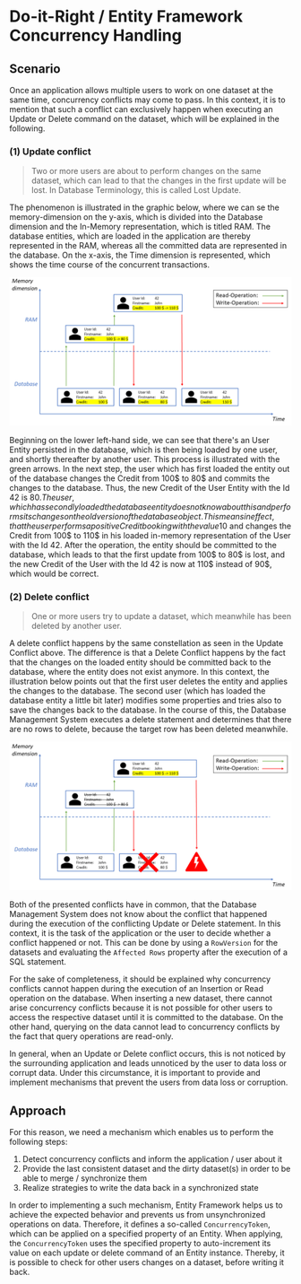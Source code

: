 # Do-it-Right / Entity Framework Concurrency Handling

## Scenario

Once an application allows multiple users to work on one dataset at the same time, concurrency conflicts may come to pass.
In this context, it is to mention that such a conflict can exclusively happen when executing an Update or Delete command on the dataset, which will be explained in the following.

### (1) Update conflict
> Two or more users are about to perform changes on the same dataset, which can lead to that the changes in the first update will be lost.
> In Database Terminology, this is called Lost Update.

The phenomenon is illustrated in the graphic below, where we can se the memory-dimension on the y-axis, which is divided into the Database dimension and the In-Memory representation, which is titled RAM. The database entities, which are loaded in the application are thereby represented in the RAM, whereas all the committed data are represented in the database.
On the x-axis, the Time dimension is represented, which shows the time course of the concurrent transactions.

<p align="center">
  <img src="https://github.com/p18e3/Do-it-Right-EF_ConcurrencyHandling/blob/master/UpdateConflict.png" />
</p>

Beginning on the lower left-hand side, we can see that there's an User Entity persisted in the database, which is then being loaded by one user, and shortly thereafter by another user. This process is illustrated with the green arrows.
In the next step, the user which has first loaded the entity out of the database changes the Credit from 100$ to 80$ and commits the changes to the database. Thus, the new Credit of the User Entity with the Id 42 is 80$. The user, which has secondly loaded the database entity does not know about this and performs its changes on the old version of the database object. This means in effect, that the user performs a positive Credit booking with the value 10$ and changes the Credit from 100$ to 110$ in his loaded in-memory representation of the User with the Id 42. After the operation, the entity should be committed to the database, which leads to that the first update from 100$ to 80$ is lost, and the new Credit of the User with the Id 42 is now at 110$ instead of 90$, which would be correct.

### (2) Delete conflict
> One or more users try to update a dataset, which meanwhile has been deleted by another user.

A delete conflict happens by the same constellation as seen in the Update Conflict above. The difference is that a Delete Conflict happens by the fact that the changes on the loaded entity should be committed back to the database, where the entity does not exist anymore. In this context, the illustration below points out that the first user deletes the entity and applies the changes to the database. The second user (which has loaded the database entity a little bit later) modifies some properties and tries also to save the changes back to the database. In the course of this, the Database Management System executes a delete statement and determines that there are no rows to delete, because the target row has been deleted meanwhile.

<p align="center">
  <img src="https://github.com/p18e3/Do-it-Right-EF_ConcurrencyHandling/blob/master/DeleteConflict.png" />
</p>

Both of the presented conflicts have in common, that the Database Management System does not know about the conflict that happened during the execution of the conflicting Update or Delete statement. In this context, it is the task of the application or the user to decide whether a conflict happened or not. This can be done by using a `RowVersion` for the datasets and evaluating the `Affected Rows` property after the execution of a SQL statement.

For the sake of completeness, it should be explained why concurrency conflicts cannot happen during the execution of an Insertion or Read operation on the database.
When inserting a new dataset, there cannot arise concurrency conflicts because it is not possible for other users to access the respective dataset until it is committed to the database. On the other hand, querying on the data cannot lead to concurrency conflicts by the fact that query operations are read-only.

In general, when an Update or Delete conflict occurs, this is not noticed by the surrounding application and leads unnoticed by the user to data loss or corrupt data. Under this circumstance, it is important to provide and implement mechanisms that prevent the users from data loss or corruption.

## Approach

For this reason, we need a mechanism which enables us to perform the following steps:

1. Detect concurrency conflicts and inform the application / user about it
2. Provide the last consistent dataset and the dirty dataset(s) in order to be able to merge / synchronize them
3. Realize strategies to write the data back in a synchronized state

In order to implementing a such mechanism, Entity Framework helps us to achieve the expected behavior and prevents us from unsynchronized operations on data. Therefore, it defines a so-called `ConcurrencyToken`, which can be applied on a specified property of an Entity. When applying, the `ConcurrencyToken` uses the specified property to auto-increment its value on each update or delete command of an Entity instance. Thereby, it is possible to check for other users changes on a dataset, before writing it back.
